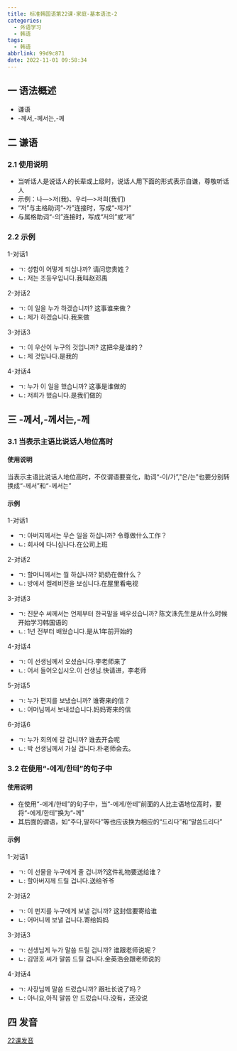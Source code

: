 ```yaml
---
title: 标准韩国语第22课-家庭-基本语法-2
categories:
  - 外语学习
  - 韩语
tags:
  - 韩语
abbrlink: 99d9c871
date: 2022-11-01 09:58:34
---
```

## 一 语法概述

* 谦语
* -께서,-께서는,-께

<!--more-->

## 二  谦语

### 2.1 使用说明

* 当听话人是说话人的长辈或上级时，说话人用下面的形式表示自谦，尊敬听话人
* 示例：나—>저(我)、우리—>저희(我们)
* “저”与主格助词“-가”连接时，写成“-제가”
* 与属格助词“-의”连接时，写成“저의”或“제”

### 2.2 示例

1-对话1

* ㄱ: 성함이 어떻게 되십나까? 请问您贵姓？
* ㄴ: 저는 조등우입니다.我叫赵邓禹

2-对话2

* ㄱ: 이 일을 누가 하겠습니까? 这事谁来做？
* ㄴ: 제가 하겠습니다.我来做

3-对话3

* ㄱ: 이 우산이 누구의 것입니까? 这把伞是谁的？
* ㄴ: 제 것입나다.是我的

4-对话4

* ㄱ: 누가 이 일을 했습니까? 这事是谁做的
* ㄴ: 저희가 했습니다.是我们做的

## 三 -께서,-께서는,-께

### 3.1 当表示主语比说话人地位高时

#### 使用说明

当表示主语比说话人地位高时，不仅谓语要变化，助词“-이/가”,"은/는"也要分别转换成“-께서”和“-께서는”

#### 示例

1-对话1

* ㄱ: 아버지께서는 무슨 일을 하십니까? 令尊做什么工作？
* ㄴ: 회사에 다니십나다.在公司上班

2-对话2

* ㄱ: 할머니께서는 뭘 하십나까? 奶奶在做什么？
* ㄴ: 방에서 켈레비전을 보십니다.在屋里看电视

3-对话3

* ㄱ: 진문수 씨께서는 언제부터 한국말을 배우셨습니까? 陈文洙先生是从什么时候开始学习韩国语的
* ㄴ: 1년 전부터 배웠습니다.是从1年前开始的

4-对话4

* ㄱ: 이 선생님께서 오셨습니다.李老师来了
* ㄴ: 어서 들어오십시오.이 선생님.快请进，李老师

5-对话5

* ㄱ: 누가 편지를 보냈습니까? 谁寄来的信？
* ㄴ: 어머님께서 보내섰습니다.妈妈寄来的信

6-对话6

* ㄱ: 누가 회의에 갈 겁니까? 谁去开会呢
* ㄴ: 박 선생님께서 가실 겁니다.朴老师会去。

### 3.2 在使用“-에게/한테”的句子中

#### 使用说明

* 在使用“-에게/한테”的句子中，当“-에게/한테”前面的人比主语地位高时，要将“-에게/한테”换为“-께”
* 其后面的谓语，如“주다,말하다”等也应该换为相应的“드리다”和“말씀드리다”

#### 示例

1-对话1

* ㄱ: 이 선물을 누구에게 줄 겁니까?这件礼物要送给谁？
* ㄴ: 할아버지께 드릴 겁니다.送给爷爷

2-对话2

* ㄱ: 이 펀지를 누구에게 보낼 겁니까? 这封信要寄给谁
* ㄴ: 어머니께 보낼 겁니다.寄给妈妈

3-对话3

* ㄱ: 선생님게 누가 말씀 드릴 겁니까? 谁跟老师说呢？
* ㄴ: 김영호 씨가 말씀 드릴 겁니다.金英浩会跟老师说的

4-对话4

* ㄱ: 사장님께 말씀 드렸습니까? 跟社长说了吗？
* ㄴ: 아니요,아직 말씀 안 드렀습니다.没有，还没说

## 四 发音

[22课发音][1]



[1]: https://biz.cli.im/test/MZ485329?coding=I8BDNZ&qrurl=http%3A%2F%2Fqr31.cn%2FI8BDNZ&gtype=2